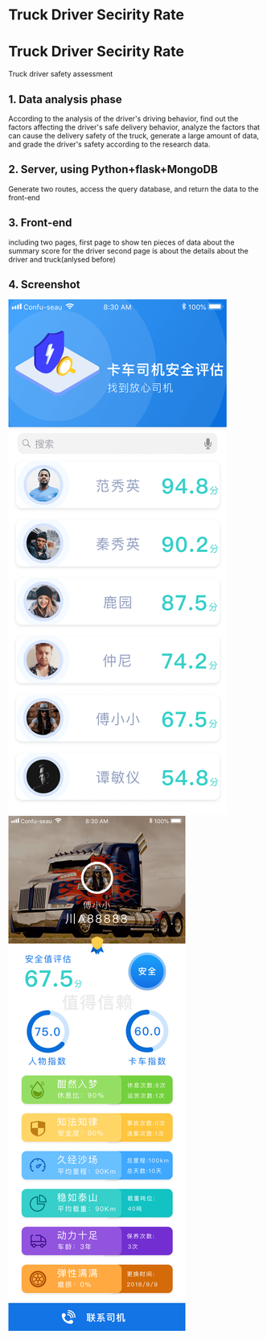 # Truck Driver Secirity Rate 
# Truck Driver Secirity Rate 
Truck driver safety assessment

## 1. Data analysis phase
According to the analysis of the driver's driving behavior, find out the factors affecting the driver's safe delivery behavior, analyze the factors that can cause the delivery safety of the truck, generate a large amount of data, and grade the driver's safety according to the research data.

## 2. Server, using Python+flask+MongoDB
Generate two routes, access the query database, and return the data to the front-end

## 3. Front-end
including two pages, first page to show ten pieces of data about the summary score for the driver
second page is about the details about the driver and truck(anlysed before)

## 4. Screenshot
![](Info/index.png)
![](Info/detail.png)
